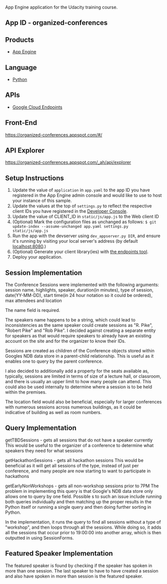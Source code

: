 App Engine application for the Udacity training course.

## App ID - organized-conferences

## Products
- [App Engine][1]

## Language
- [Python][2]

## APIs
- [Google Cloud Endpoints][3]

## Front-End
https://organized-conferences.appspot.com/#/

## API Explorer
https://organized-conferences.appspot.com/_ah/api/explorer

## Setup Instructions
1. Update the value of `application` in `app.yaml` to the app ID you
   have registered in the App Engine admin console and would like to use to host
   your instance of this sample.
1. Update the values at the top of `settings.py` to
   reflect the respective client IDs you have registered in the
   [Developer Console][4].
1. Update the value of CLIENT_ID in `static/js/app.js` to the Web client ID
1. (Optional) Mark the configuration files as unchanged as follows:
   `$ git update-index --assume-unchanged app.yaml settings.py static/js/app.js`
1. Run the app with the devserver using `dev_appserver.py DIR`, and ensure it's running by visiting your local server's address (by default [localhost:8080][5].)
1. (Optional) Generate your client library(ies) with [the endpoints tool][6].
1. Deploy your application.

## Session Implementation
The Conference Sessions were implemented with the following arguments:
session name, highlights, speaker, duration(in minutes), type of session, date(YY-MM-DD), start time(in 24 hour notation so it could be ordered), max attendees and location

The name field is required.

The speakers name happens to be a string, which could lead to inconsistencies as the same speaker could create sessions as "R. Pike", "Robert Pike" and "Rob Pike". I decided against creating a separate entity for speakers as that would require speakers to already have an existing account on the site and for the organizer to know their IDs.

Sessions are created as children of the Conference objects stored within Googles NDB data store in a parent-child relationship. This is useful as it enables one to query by the parent conference.

I also decided to additionally add a property for the seats available as, typically, sessions are limited in terms of size of a lecture hall, or classroom, and there is usually an upper limit to how many people can attend. This could also be used internally to determine where a session is to be held within the premises.

The location field would also be beneficial, especially for larger conferences with numerous sessions across numerous buildings, as it could be indicative of building as well as room numbers.

## Query Implementation
getTBDSessions - gets all sessions that do not have a speaker currently
This would be useful to the organizer of a conference to determine what speakers they need for what sessions

getHackathonSessions - gets all hackathon sessions
This would be beneficial as it will get all sessions of the type, instead of just per conference, and many people are now starting to want to participate in hackathons 

getEarlyNonWorkshops - gets all non-workshop sessions prior to 7PM
The problem in implementing this query is that Google's NDB data store only allows one to query by one field. Possible s to such an issue include running both queries individually and then matching up the proper results in the Python itself or running a single query and then doing further sorting in Python.

In the implementation, it runs the query to find all sessions without a type of "workshop", and then loops through all the sessions. While doing so, it adds all the sessions that occur prior to 19:00:00 into another array, which is then outputted in using SessionForms.

## Featured Speaker Implementation
The featured speaker is found by checking if the speaker has spoken in more than one session. The last speaker to have to have created a session and also have spoken in more than session is the featured speaker.

[1]: https://developers.google.com/appengine
[2]: http://python.org
[3]: https://developers.google.com/appengine/docs/python/endpoints/
[4]: https://console.developers.google.com/
[5]: https://localhost:8080/
[6]: https://developers.google.com/appengine/docs/python/endpoints/endpoints_tool
